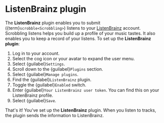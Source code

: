 # ListenBrainz plugin

The __ListenBrainz__ plugin enables you to submit ({term}`scrobble<Scrobbling>`) listens to your [ListenBrainz](https://listenbrainz.org) account. Scrobbling listens helps you build up a profile of your music tastes. It also enables you to keep a record of your listens. To set up the __ListenBrainz plugin__:

1. Log in to your account.
2. Select the cog icon or your avatar to expand the user menu.
3. Select {guilabel}`Settings`.
4. Scroll down to the {guilabel}`Plugins` section.
5. Select {guilabel}`Manage plugins`.
6. Find the {guilabel}`ListenBrainz` plugin.
7. Toggle the {guilabel}`Enabled` switch.
8. Enter {guilabel}`Your ListenBrainz user token`. You can find this on your ListenBrainz profile.
9. Select {guilabel}`Save`.

That's it! You've set up the __ListenBrainz__ plugin. When you listen to tracks, the plugin sends the information to ListenBrainz.

